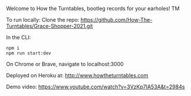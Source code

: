 Welcome to How the Turntables, bootleg records for your earholes! TM

To run locally:
Clone the repo: https://github.com/How-The-Turntables/Grace-Shopper-2021.git

In the CLI: 
```
npm i
npm run start:dev
```

On Chrome or Brave, navigate to localhost:3000

Deployed on Heroku at: http://www.howtheturntables.com

Demo video: https://www.youtube.com/watch?v=3VzKp7IA53A&t=2984s
